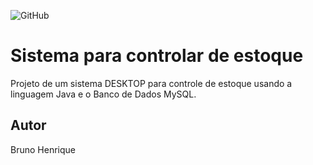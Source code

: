 ![GitHub](https://img.shields.io/github/license/BrunoHenrique22/Controle-Estoque?style=plastic)

# Sistema para controlar de estoque

Projeto de um sistema DESKTOP para controle de estoque usando a linguagem Java e o Banco de Dados MySQL.

## Autor 
  Bruno Henrique
  
  
